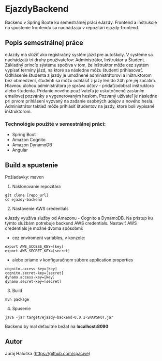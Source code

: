 # EjazdyBackend

Backend v Spring Boote ku semestrálnej práci eJazdy. Frontend
a inštrukcie na spustenie frontendu sa nachádzajú v repozitári ejazdy-frontend.

## Popis semestrálnej práce

eJazdy má slúžiť ako registračný systém jázd pre autoškoly. V systéme sa nachádzajú
tri druhy používateľov: Administrátor, Inštruktor a Študent. Základný princíp
sýstému spočíva v tom, že inštruktor môže cez systém vypísať termíny jázd, na ktoré
sa následne môžu študenti prihlasovať. Odhlásenie študenta z jazdy je umožnené administrátorovi
a inštruktorom bez obmedzení, študenti sa môžu odhlásiť z jazy len do 24h
pre jej začatím. Hlavnou úlohou administrátora je správa účtov - pridať/odobrať
inštruktora alebo študenta. Pridanie nového používateľa je uskutočnené zaslaním emailovej 
pozvánky s vygenerovaným heslom. Pozvaný užívateľ je následne pri prvom prihlásení vyzvaný 
na zadanie osobných údajov a nového hesla. Administrátor taktiež môže prihlásiť študentov na
jazdy, ktoré boli vypísané inštruktorom.

### Technológie použité v semestrálnej práci:
- Spring Boot
- Amazon Cognito
- Amazon DynamoDB
- Angular

## Build a spustenie

Požiadavky: maven

1. Naklonovanie repozitára
```
git clone [repo_url]
cd ejazdy-backend
```

2. Nastavenie AWS credentials

eJazdy využíva služby od Amazonu - Cognito a DynamoDB. Na prístup
ku týmto službám potrebuje backend AWS credentials. Nastaviť AWS credentials je 
možné dvoma spôsobmi:
- cez enviroment variables, v konzole:
```
export AWS_ACCESS_KEY=[key]
export AWS_SECRET_KEY=[secret]
```
- alebo priamo v konfiguračnom súbore application.properties
```
cognito.access-key=[key]
cognito.secret-key=[secret]
dynamo.access-key=[key]
dynamo.secret-key=[secret]
```

3. Build
```
mvn package
```

4. Spusenie
```
java -jar target/ejazdy-backend-0.0.1-SNAPSHOT.jar
```
Backend by mal defaultne bežať na **localhost:8090**

## Autor
Juraj Haluška (https://github.com/spacive)